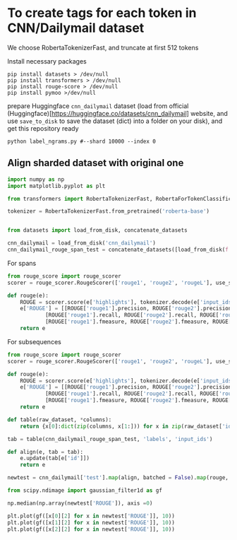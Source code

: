 # To create tags for each token in CNN/Dailymail dataset
We choose RobertaTokenizerFast, and truncate at first 512 tokens

Install necessary packages
```
pip install datasets > /dev/null
pip install transformers > /dev/null
pip install rouge-score > /dev/null
pip install pymoo >/dev/null
```
prepare Huggingface `cnn_dailymail` dataset (load from official (Huggingface)[https://huggingface.co/datasets/cnn_dailymail] website, and use `save_to_disk` to save the dataset (dict) into a folder on your disk), and get this repository ready

```
python label_ngrams.py #--shard 10000 --index 0
```

## Align sharded dataset with original one

```python
import numpy as np
import matplotlib.pyplot as plt

from transformers import RobertaTokenizerFast, RobertaForTokenClassification

tokenizer = RobertaTokenizerFast.from_pretrained('roberta-base')


from datasets import load_from_disk, concatenate_datasets

cnn_dailymail = load_from_disk('cnn_dailymail')
cnn_dailymail_rouge_span_test = concatenate_datasets([load_from_disk(f'cnn_dailymail_rouge_span_{i}')['test'] for i in range(3)])
```

For spans
```python
from rouge_score import rouge_scorer
scorer = rouge_scorer.RougeScorer(['rouge1', 'rouge2', 'rougeL'], use_stemmer=True)

def rouge(e):
    ROUGE = scorer.score(e['highlights'], tokenizer.decode(e['input_ids'][e['labels'][0]:e['labels'][1]], skip_special_tokens=True, clean_up_tokenization_spaces=False))
    e['ROUGE'] = [[ROUGE['rouge1'].precision, ROUGE['rouge2'].precision, ROUGE['rougeL'].precision],
            [ROUGE['rouge1'].recall, ROUGE['rouge2'].recall, ROUGE['rougeL'].recall],
            [ROUGE['rouge1'].fmeasure, ROUGE['rouge2'].fmeasure, ROUGE['rougeL'].fmeasure]]
    return e
```

For subsequences
```python
from rouge_score import rouge_scorer
scorer = rouge_scorer.RougeScorer(['rouge1', 'rouge2', 'rougeL'], use_stemmer=True)

def rouge(e):
    ROUGE = scorer.score(e['highlights'], tokenizer.decode(e['input_ids'][e['labels']%2 == 1], skip_special_tokens=True, clean_up_tokenization_spaces=False))
    e['ROUGE'] = [[ROUGE['rouge1'].precision, ROUGE['rouge2'].precision, ROUGE['rougeL'].precision],
            [ROUGE['rouge1'].recall, ROUGE['rouge2'].recall, ROUGE['rougeL'].recall],
            [ROUGE['rouge1'].fmeasure, ROUGE['rouge2'].fmeasure, ROUGE['rougeL'].fmeasure]]
    return e
```

```python
def table(raw_dataset, *columns):
    return {x[0]:dict(zip(columns, x[1:])) for x in zip(raw_dataset['id'], *[raw_dataset[column] for column in columns])}
```
```python
tab = table(cnn_dailymail_rouge_span_test, 'labels', 'input_ids')

def align(e, tab = tab):
    e.update(tab[e['id']])
    return e
```
```python
newtest = cnn_dailymail['test'].map(align, batched = False).map(rouge, batched=False)
```
```python
from scipy.ndimage import gaussian_filter1d as gf

np.median(np.array(newtest['ROUGE']), axis =0)

plt.plot(gf([x[0][2] for x in newtest['ROUGE']], 10))
plt.plot(gf([x[1][2] for x in newtest['ROUGE']], 10))
plt.plot(gf([x[2][2] for x in newtest['ROUGE']], 10))
```


